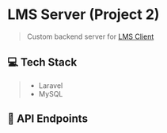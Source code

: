 # LMS Server (Project 2)
> Custom backend server for [LMS Client](https://github.com/jasonlerit/project-3-lms)

## 💻 Tech Stack
> - Laravel
> - MySQL

## 🚀 API Endpoints
